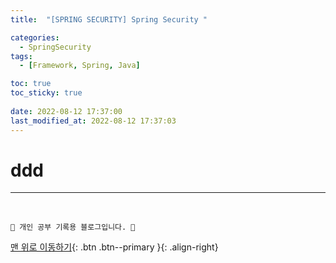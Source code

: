 ```yaml
---
title:  "[SPRING SECURITY] Spring Security "

categories:
  - SpringSecurity
tags:
  - [Framework, Spring, Java]

toc: true
toc_sticky: true
 
date: 2022-08-12 17:37:00
last_modified_at: 2022-08-12 17:37:03
---
```


# ddd



***
<br>

    💛 개인 공부 기록용 블로그입니다. 👻

[맨 위로 이동하기](#){: .btn .btn--primary }{: .align-right}